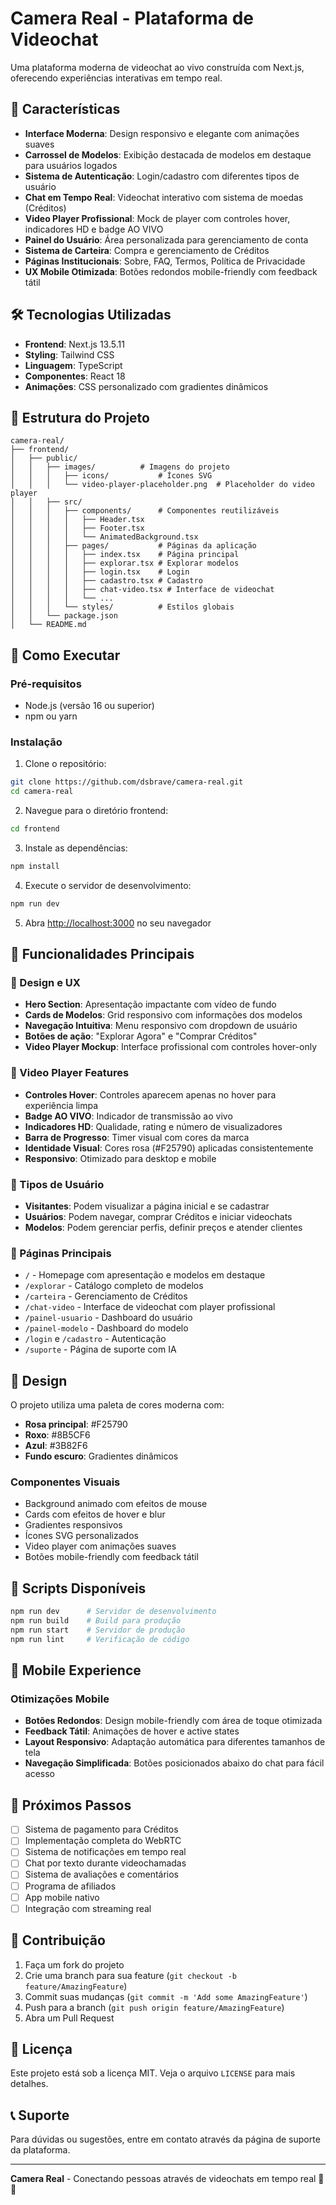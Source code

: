 # Camera Real - Plataforma de Videochat

Uma plataforma moderna de videochat ao vivo construída com Next.js, oferecendo experiências interativas em tempo real.

## 🚀 Características

- **Interface Moderna**: Design responsivo e elegante com animações suaves
- **Carrossel de Modelos**: Exibição destacada de modelos em destaque para usuários logados
- **Sistema de Autenticação**: Login/cadastro com diferentes tipos de usuário
- **Chat em Tempo Real**: Videochat interativo com sistema de moedas (Créditos)
- **Video Player Profissional**: Mock de player com controles hover, indicadores HD e badge AO VIVO
- **Painel do Usuário**: Área personalizada para gerenciamento de conta
- **Sistema de Carteira**: Compra e gerenciamento de Créditos
- **Páginas Institucionais**: Sobre, FAQ, Termos, Política de Privacidade
- **UX Mobile Otimizada**: Botões redondos mobile-friendly com feedback tátil

## 🛠️ Tecnologias Utilizadas

- **Frontend**: Next.js 13.5.11
- **Styling**: Tailwind CSS
- **Linguagem**: TypeScript
- **Componentes**: React 18
- **Animações**: CSS personalizado com gradientes dinâmicos

## 📁 Estrutura do Projeto

```
camera-real/
├── frontend/
│   ├── public/
│   │   ├── images/          # Imagens do projeto
│   │   │   ├── icons/           # Ícones SVG
│   │   │   └── video-player-placeholder.png  # Placeholder do video player
│   │   ├── src/
│   │   │   ├── components/      # Componentes reutilizáveis
│   │   │   │   ├── Header.tsx
│   │   │   │   ├── Footer.tsx
│   │   │   │   └── AnimatedBackground.tsx
│   │   │   ├── pages/           # Páginas da aplicação
│   │   │   │   ├── index.tsx    # Página principal
│   │   │   │   ├── explorar.tsx # Explorar modelos
│   │   │   │   ├── login.tsx    # Login
│   │   │   │   ├── cadastro.tsx # Cadastro
│   │   │   │   ├── chat-video.tsx # Interface de videochat
│   │   │   │   └── ...
│   │   │   └── styles/          # Estilos globais
│   │   └── package.json
│   └── README.md
```

## 🚀 Como Executar

### Pré-requisitos

- Node.js (versão 16 ou superior)
- npm ou yarn

### Instalação

1. Clone o repositório:
```bash
git clone https://github.com/dsbrave/camera-real.git
cd camera-real
```

2. Navegue para o diretório frontend:
```bash
cd frontend
```

3. Instale as dependências:
```bash
npm install
```

4. Execute o servidor de desenvolvimento:
```bash
npm run dev
```

5. Abra [http://localhost:3000](http://localhost:3000) no seu navegador

## 🎯 Funcionalidades Principais

### 🎨 Design e UX
- **Hero Section**: Apresentação impactante com vídeo de fundo
- **Cards de Modelos**: Grid responsivo com informações dos modelos
- **Navegação Intuitiva**: Menu responsivo com dropdown de usuário
- **Botões de ação**: "Explorar Agora" e "Comprar Créditos"
- **Video Player Mockup**: Interface profissional com controles hover-only

### 🎥 Video Player Features
- **Controles Hover**: Controles aparecem apenas no hover para experiência limpa
- **Badge AO VIVO**: Indicador de transmissão ao vivo
- **Indicadores HD**: Qualidade, rating e número de visualizadores
- **Barra de Progresso**: Timer visual com cores da marca
- **Identidade Visual**: Cores rosa (#F25790) aplicadas consistentemente
- **Responsivo**: Otimizado para desktop e mobile

### 👥 Tipos de Usuário
- **Visitantes**: Podem visualizar a página inicial e se cadastrar
- **Usuários**: Podem navegar, comprar Créditos e iniciar videochats
- **Modelos**: Podem gerenciar perfis, definir preços e atender clientes

### 📱 Páginas Principais
- `/` - Homepage com apresentação e modelos em destaque
- `/explorar` - Catálogo completo de modelos
- `/carteira` - Gerenciamento de Créditos
- `/chat-video` - Interface de videochat com player profissional
- `/painel-usuario` - Dashboard do usuário
- `/painel-modelo` - Dashboard do modelo
- `/login` e `/cadastro` - Autenticação
- `/suporte` - Página de suporte com IA

## 🎨 Design

O projeto utiliza uma paleta de cores moderna com:
- **Rosa principal**: #F25790
- **Roxo**: #8B5CF6
- **Azul**: #3B82F6
- **Fundo escuro**: Gradientes dinâmicos

### Componentes Visuais
- Background animado com efeitos de mouse
- Cards com efeitos de hover e blur
- Gradientes responsivos
- Ícones SVG personalizados
- Video player com animações suaves
- Botões mobile-friendly com feedback tátil

## 🔧 Scripts Disponíveis

```bash
npm run dev      # Servidor de desenvolvimento
npm run build    # Build para produção
npm run start    # Servidor de produção
npm run lint     # Verificação de código
```

## 📱 Mobile Experience

### Otimizações Mobile
- **Botões Redondos**: Design mobile-friendly com área de toque otimizada
- **Feedback Tátil**: Animações de hover e active states
- **Layout Responsivo**: Adaptação automática para diferentes tamanhos de tela
- **Navegação Simplificada**: Botões posicionados abaixo do chat para fácil acesso

## 🚀 Próximos Passos

- [ ] Sistema de pagamento para Créditos
- [ ] Implementação completa do WebRTC
- [ ] Sistema de notificações em tempo real
- [ ] Chat por texto durante videochamadas
- [ ] Sistema de avaliações e comentários
- [ ] Programa de afiliados
- [ ] App mobile nativo
- [ ] Integração com streaming real

## 🤝 Contribuição

1. Faça um fork do projeto
2. Crie uma branch para sua feature (`git checkout -b feature/AmazingFeature`)
3. Commit suas mudanças (`git commit -m 'Add some AmazingFeature'`)
4. Push para a branch (`git push origin feature/AmazingFeature`)
5. Abra um Pull Request

## 📄 Licença

Este projeto está sob a licença MIT. Veja o arquivo `LICENSE` para mais detalhes.

## 📞 Suporte

Para dúvidas ou sugestões, entre em contato através da página de suporte da plataforma.

---

**Camera Real** - Conectando pessoas através de videochats em tempo real 🎥✨ 